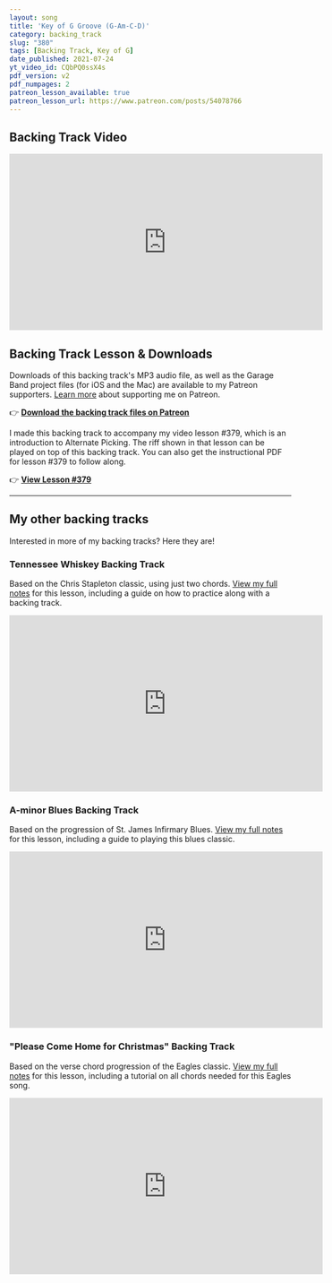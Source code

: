 ```yaml
---
layout: song
title: 'Key of G Groove (G-Am-C-D)'
category: backing_track
slug: "380"
tags: [Backing Track, Key of G]
date_published: 2021-07-24
yt_video_id: CQbPQ0ssX4s
pdf_version: v2
pdf_numpages: 2
patreon_lesson_available: true
patreon_lesson_url: https://www.patreon.com/posts/54078766
---
```


## Backing Track Video

<iframe width="560" height="315" src="https://www.youtube.com/embed/{{page.yt_video_id}}" frameborder="0" allow="accelerometer; autoplay; encrypted-media; gyroscope; picture-in-picture" allowfullscreen></iframe>

## Backing Track Lesson & Downloads

Downloads of this backing track's MP3 audio file, as well as the Garage Band project files (for iOS and the Mac) are available to my Patreon supporters. [Learn more](http://patreon.com/songnotes) about supporting me on Patreon.

👉 <strong>[Download the backing track files on Patreon]({{page.patreon_lesson_url}})</strong>

I made this backing track to accompany my video lesson #379, which is an introduction to Alternate Picking. The riff shown in that lesson can be played on top of this backing track. You can also get the instructional PDF for lesson #379 to follow along.

👉 <strong>[View Lesson #379](http://playsongnotes.com/lessons/379)</strong>

<hr />

## My other backing tracks

Interested in more of my backing tracks? Here they are!

### Tennessee Whiskey Backing Track

Based on the Chris Stapleton classic, using just two chords. [View my full notes](https://playsongnotes.com/lessons/195/) for this lesson, including a guide on how to practice along with a backing track.

<iframe width="560" height="315" src="https://www.youtube.com/embed/iKFtc8WcWPs" frameborder="0" allow="accelerometer; autoplay; encrypted-media; gyroscope; picture-in-picture" allowfullscreen></iframe>


### A-minor Blues Backing Track

Based on the progression of St. James Infirmary Blues. [View my full notes](https://playsongnotes.com/lessons/217/) for this lesson, including a guide to playing this blues classic.

<iframe width="560" height="315" src="https://www.youtube.com/embed/1pdI3_nqJO8" frameborder="0" allow="accelerometer; autoplay; encrypted-media; gyroscope; picture-in-picture" allowfullscreen></iframe>


### "Please Come Home for Christmas" Backing Track

Based on the verse chord progression of the Eagles classic. [View my full notes](https://playsongnotes.com/lessons/199/) for this lesson, including a tutorial on all chords needed for this Eagles song.

<iframe width="560" height="315" src="https://www.youtube.com/embed/omWMQ7XGOBk" frameborder="0" allow="accelerometer; autoplay; encrypted-media; gyroscope; picture-in-picture" allowfullscreen></iframe>
